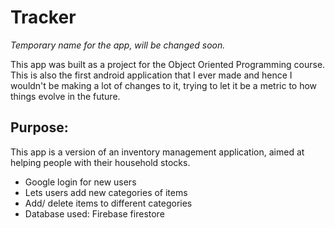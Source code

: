 # Tracker
 *Temporary name for the app, will be changed soon.*

This app was built as a project for the Object Oriented Programming course. This is also the first android application that I ever made and hence I wouldn't be making a lot of changes to it, trying to let it be a metric to how things evolve in the future.

## Purpose:
This app is a version of an inventory management application, aimed at helping people with their household stocks.
  * Google login for new users
  * Lets users add new categories of items
  * Add/ delete items to different categories
  * Database used: Firebase firestore
